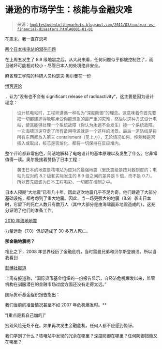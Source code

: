<!--yml

类别：未分类

日期：2024-05-18 04:22:19

-->

# 谦逊的市场学生：核能与金融灾难

> 来源：[`humblestudentofthemarkets.blogspot.com/2011/03/nuclear-vs-financial-disasters.html#0001-01-01`](https://humblestudentofthemarkets.blogspot.com/2011/03/nuclear-vs-financial-disasters.html#0001-01-01)

在周末，我一直在思考

[两个日本核电站的潜在问题](http://www.world-nuclear-news.org/RS_Venting_at_Fukushima_Daiichi_3_1303111.html)

在上周五发生了 8.9 级地震之后。从大局来看，任何问题似乎都被控制住了，而且破坏可能相对较小 - 尽管日本人的处境绝非安全。

麻省理工学院的科研人员约瑟夫·奥尔曼在一份

[博客评论](http://morgsatlarge.wordpress.com/2011/03/13/why-i-am-not-worried-about-japans-nuclear-reactors/)

，认为“没有也不会有 significant release of radioactivity”，这主要是因为设计理念：

> 设计核电站时，工程师遵循一种名为“深度防御”的理念。这意味着你首先要把一切都建造得能够承受你能想象的最严重的灾难，然后以这种方式设计电站，使其能够处理一个系统故障（你认为永远不会发生）接一个系统故障。一次海啸迅速夺走了所有备用电源就是一个这样的场景。最后一道防线是将所有东西都放入第三 containment（见上方），无论情况如何，控制棒是否插入或取出，核芯是否熔化，都将一切保持在反应堆内。

整个评论都非常出色，简洁地解释了电站设计的基本原理以及发生了什么。它非常值得一读。奥尔曼接着赞扬了日本工程：

> 袭击日本的地震是核电站为应对的最强地震（里氏震级是按对数刻度的；电站为应对的 8.2 级和实际发生的 8.9 级之间的差异是 5 倍，而不是 0.7）。所以首先应该为日本工程喝彩，一切都在控制之中。

日本人预期“大地震”已有几十年，因此这次地震几乎不足为奇。他们建造了大部分基础设施，都考虑到了重大地震。因此，当一场更强大的地震（8.9）袭击日本时，它留下的死亡人数只有数万人（其中大部分是由海啸而非地震造成的），这充分证明了他们的准备工作。

[2010 年海地地震](http://en.wikipedia.org/wiki/2010_Haiti_earthquake)

力量远逊（7.0）但却造成了 30 多万人死亡。

**那金融地震呢？**

相比之下，2008 年世界经历了金融危机，当时雷曼兄弟和贝尔斯登崩溃。所以当我看到

[彭博社报道](http://www.bloomberg.com/news/2011-03-10/imf-says-global-bank-regulation-is-failing-handelsblatt-reports.html)

上周有报道称，“国际货币基金组织的一份报告显示，自经济危机爆发以来，监管机构在驯服潜在的金融市场过度方面还没有走得太远。”

国际货币基金组织报告指出：

我们当前的准备情况甚至不如 2007 年危机爆发时。**

“[重点是我自己加的]”

宏观风险无处不在。如果再次发生金融危机，任何人都不应感到惊讶。

我们学到了什么？核电站中发现的冗余在哪里？深度防御在哪里？任何防御措施又在哪里？
